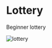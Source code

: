 # Lottery
Beginner lottery

![lottery](https://user-images.githubusercontent.com/71336562/150646228-203a37e2-2891-4078-ab96-0b81593680b7.png)
